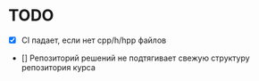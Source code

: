 # TODO

- [x] CI падает, если нет cpp/h/hpp файлов
- [] Репозиторий решений не подтягивает свежую структуру репозитория курса
